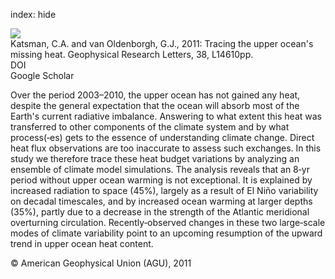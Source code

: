 index: hide

<div class="Citation">
    <div class="Citation-thumb CitationThumb-linked"  data-href="https://doi.org/10.1029/2011gl048417">
      <img src="https://static.claimspace.cloud/climate-study-static/refs/thumbs/13/Katsman_and_van_Oldenborgh_2011-thumb.png" />
    </div>

  <div class="Citation-body">
    <div class="Citation-text">Katsman, C.A. and van Oldenborgh, G.J., 2011: Tracing the upper ocean's missing heat. <span class="Article-journal">Geophysical Research Letters, </span><span class="Article-volume">38, </span>L14610pp.</div>
    <div class="Citation-links">
      <div class="CitationLink" data-href="https://doi.org/10.1029/2011gl048417">
        <div class="CitationLink-icon CitationLink-Doi"></div>
        <div class="CitationLink-text">DOI</div>
      </div>
      <div class="CitationLink" data-href="https://scholar.google.com/scholar?q=10.1029/2011gl048417">
        <div class="CitationLink-icon CitationLink-Scholar"></div>
        <div class="CitationLink-text">Google Scholar</div>
      </div>
    </div>
  </div>
</div>

Over the period 2003–2010, the upper ocean has not gained any heat, despite the general expectation that the ocean will absorb most of the Earth's current radiative imbalance. Answering to what extent this heat was transferred to other components of the climate system and by what process(‐es) gets to the essence of understanding climate change. Direct heat flux observations are too inaccurate to assess such exchanges. In this study we therefore trace these heat budget variations by analyzing an ensemble of climate model simulations. The analysis reveals that an 8‐yr period without upper ocean warming is not exceptional. It is explained by increased radiation to space (45%), largely as a result of El Niño variability on decadal timescales, and by increased ocean warming at larger depths (35%), partly due to a decrease in the strength of the Atlantic meridional overturning circulation. Recently‐observed changes in these two large‐scale modes of climate variability point to an upcoming resumption of the upward trend in upper ocean heat content.

<div class="Citation-copy">
&copy; American Geophysical Union (AGU), 2011
</div>